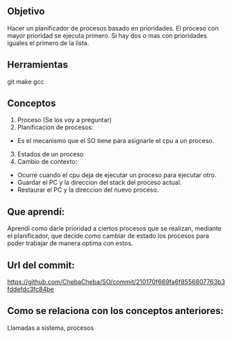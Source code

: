 ## Objetivo
Hacer un planificador de procesos basado en prioridades.
El proceso con mayor prioridad se ejecuta primero. 
Si hay dos o mas con prioridades iguales el primero de la lista.

## Herramientas
git
make
gcc

## Conceptos
1) Proceso (Se los voy a preguntar) 
2) Planificacion de procesos:
+ Es el mecanismo que el SO tiene para asignarle el cpu a un proceso.
3) Estados de un proceso
4) Cambio de contexto:
+ Ocurre cuando el cpu deja de ejecutar un proceso para ejecutar otro.
+ Guardar el PC y la direccion del stack del proceso actual.
+ Restaurar el PC y la direccion del nuevo proceso.

## Que aprendí:
Aprendí como darle prioridad a ciertos procesos que se realizan, mediante el planificador, que decide como cambiar de estado los procesos para poder trabajar de manera optima con estos.
## Url del commit:
https://github.com/ChebaCheba/SO/commit/210170f669fa6f8556807763b3fddefdc3fc84be
## Como se relaciona con los conceptos anteriores:
Llamadas a sistema, procesos
